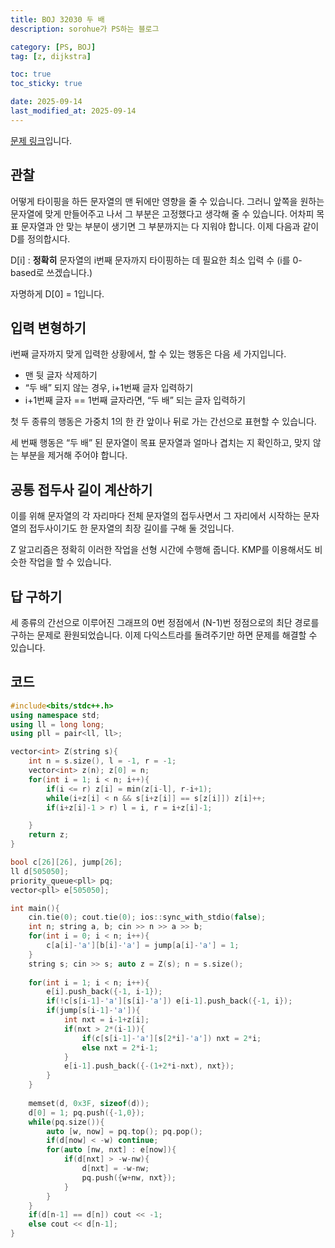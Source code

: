 ```yaml
---
title: BOJ 32030 두 배
description: sorohue가 PS하는 블로그

category: [PS, BOJ]
tag: [z, dijkstra]

toc: true
toc_sticky: true

date: 2025-09-14
last_modified_at: 2025-09-14
---
```


[문제 링크](https://boj.kr/32030)입니다.

## 관찰

어떻게 타이핑을 하든 문자열의 맨 뒤에만 영향을 줄 수 있습니다. 그러니 앞쪽을 원하는 문자열에 맞게 만들어주고 나서 그 부분은 고정했다고 생각해 줄 수 있습니다. 어차피 목표 문자열과 안 맞는 부분이 생기면 그 부분까지는 다 지워야 합니다. 이제 다음과 같이 D를 정의합시다.

D[i] : **정확히** 문자열의 i번째 문자까지 타이핑하는 데 필요한 최소 입력 수 (i를 0-based로 쓰겠습니다.)

자명하게 D[0] = 1입니다.

## 입력 변형하기

i번째 글자까지 맞게 입력한 상황에서, 할 수 있는 행동은 다음 세 가지입니다.

- 맨 뒷 글자 삭제하기
- “두 배” 되지 않는 경우, i+1번째 글자 입력하기
- i+1번째 글자 == 1번째 글자라면, “두 배” 되는 글자 입력하기

첫 두 종류의 행동은 가중치 1의 한 칸 앞이나 뒤로 가는 간선으로 표현할 수 있습니다.

세 번째 행동은 “두 배” 된 문자열이 목표 문자열과 얼마나 겹치는 지 확인하고, 맞지 않는 부분을 제거해 주어야 합니다.

## 공통 접두사 길이 계산하기

이를 위해 문자열의 각 자리마다 전체 문자열의 접두사면서 그 자리에서 시작하는 문자열의 접두사이기도 한 문자열의 최장 길이를 구해 둘 것입니다.

Z 알고리즘은 정확히 이러한 작업을 선형 시간에 수행해 줍니다. KMP를 이용해서도 비슷한 작업을 할 수 있습니다.

## 답 구하기

세 종류의 간선으로 이루어진 그래프의 0번 정점에서 (N-1)번 정점으로의 최단 경로를 구하는 문제로 환원되었습니다. 이제 다익스트라를 돌려주기만 하면 문제를 해결할 수 있습니다.

## 코드

```cpp
#include<bits/stdc++.h>
using namespace std;
using ll = long long;
using pll = pair<ll, ll>;

vector<int> Z(string s){
	int n = s.size(), l = -1, r = -1;
	vector<int> z(n); z[0] = n;
	for(int i = 1; i < n; i++){
		if(i <= r) z[i] = min(z[i-l], r-i+1);
		while(i+z[i] < n && s[i+z[i]] == s[z[i]]) z[i]++;
		if(i+z[i]-1 > r) l = i, r = i+z[i]-1;

	}
	return z;
}

bool c[26][26], jump[26];
ll d[505050];
priority_queue<pll> pq;
vector<pll> e[505050];

int main(){
	cin.tie(0); cout.tie(0); ios::sync_with_stdio(false);
	int n; string a, b; cin >> n >> a >> b;
	for(int i = 0; i < n; i++){
		c[a[i]-'a'][b[i]-'a'] = jump[a[i]-'a'] = 1;
	}
	string s; cin >> s; auto z = Z(s); n = s.size();
	
	for(int i = 1; i < n; i++){
		e[i].push_back({-1, i-1});
		if(!c[s[i-1]-'a'][s[i]-'a']) e[i-1].push_back({-1, i});
		if(jump[s[i-1]-'a']){
			int nxt = i-1+z[i];
			if(nxt > 2*(i-1)){
				if(c[s[i-1]-'a'][s[2*i]-'a']) nxt = 2*i;
				else nxt = 2*i-1;
			}
			e[i-1].push_back({-(1+2*i-nxt), nxt});
		}
	}
	
	memset(d, 0x3F, sizeof(d));
	d[0] = 1; pq.push({-1,0});
	while(pq.size()){
		auto [w, now] = pq.top(); pq.pop();
		if(d[now] < -w) continue;
		for(auto [nw, nxt] : e[now]){
			if(d[nxt] > -w-nw){
				d[nxt] = -w-nw;
				pq.push({w+nw, nxt});
			}
		}
	}
	if(d[n-1] == d[n]) cout << -1;
	else cout << d[n-1];
}
```
